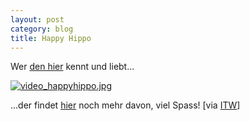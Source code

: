 ```yaml
---
layout: post
category: blog
title: Happy Hippo
---
```


Wer [den hier](http://www.j-o-s-h.net/images/Lion_seul.mpg) kennt und liebt...

[![video_happyhippo.jpg](/images-blog/old-blogs/video_happyhippo.jpg)](http://www.j-o-s-h.net/images/Lion_seul.mpg)

...der findet [hier](http://pyer.3dvf.net/movies_pets1.html) noch mehr davon, viel Spass! [via
[ITW](http://www.industrial-technology-and-witchcraft.de/index.php?id=P3928)]

